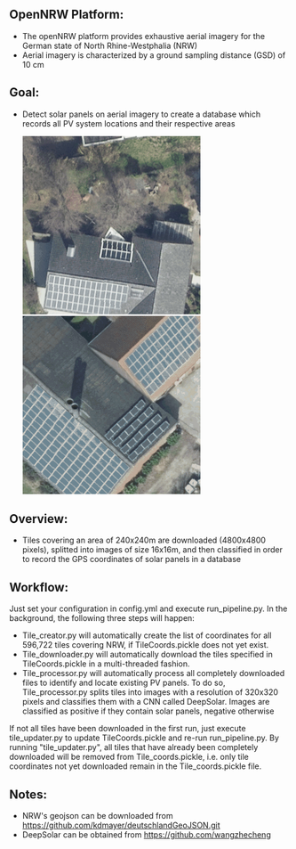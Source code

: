 ## OpenNRW Platform:

- The openNRW platform provides exhaustive aerial imagery for the German state of North Rhine-Westphalia (NRW)
- Aerial imagery is characterized by a ground sampling distance (GSD) of 10 cm

## Goal:

- Detect solar panels on aerial imagery to create a database which records all PV system locations and their respective areas

    ![PV_system](https://github.com/kdmayer/PV_Pipeline/blob/master/PV%20system%201.png)
    ![PV_system](https://github.com/kdmayer/PV_Pipeline/blob/master/PV%20system%203.png)
    
## Overview:

- Tiles covering an area of 240x240m are downloaded (4800x4800 pixels), splitted into images of size 16x16m, and then classified in order to record the GPS coordinates of solar panels in a database

## Workflow:

Just set your configuration in config.yml and execute run_pipeline.py. In the background, the following three steps will happen:

* Tile_creator.py will automatically create the list of coordinates for all 596,722 tiles covering NRW, if TileCoords.pickle does not yet exist.
* Tile_downloader.py will automatically download the tiles specified in TileCoords.pickle in a multi-threaded fashion.
* Tile_processor.py will automatically process all completely downloaded files to identify and locate existing PV panels. To do so, Tile_processor.py splits tiles into images with a resolution of 320x320 pixels and classifies them with a CNN called DeepSolar. Images are classified as positive if they contain solar panels, negative otherwise

If not all tiles have been downloaded in the first run, just execute tile_updater.py to update TileCoords.pickle and re-run run_pipeline.py. By running "tile_updater.py", all tiles that have already been completely downloaded will be removed from Tile_coords.pickle, i.e. only tile coordinates not yet downloaded remain in the Tile_coords.pickle file.

## Notes:

- NRW's geojson can be downloaded from https://github.com/kdmayer/deutschlandGeoJSON.git
- DeepSolar can be obtained from https://github.com/wangzhecheng



